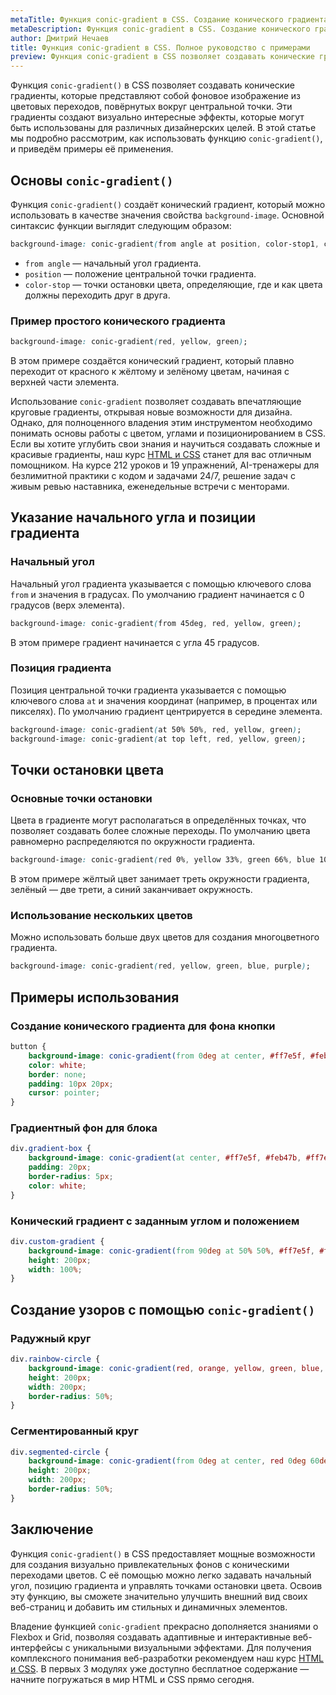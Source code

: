 ```yaml
---
metaTitle: Функция conic-gradient в CSS. Создание конического градиента
metaDescription: Функция conic-gradient в CSS. Создание конического градиента
author: Дмитрий Нечаев
title: Функция conic-gradient в CSS. Полное руководство с примерами
preview: Функция conic-gradient в CSS позволяет создавать конические градиенты, которые представляют собой фоновое изображение из цветовых переходов, повёрнутых вокруг центральной точки.
---
```


Функция `conic-gradient()` в CSS позволяет создавать конические градиенты, которые представляют собой фоновое изображение из цветовых переходов, повёрнутых вокруг центральной точки. Эти градиенты создают визуально интересные эффекты, которые могут быть использованы для различных дизайнерских целей. В этой статье мы подробно рассмотрим, как использовать функцию `conic-gradient()`, и приведём примеры её применения.

## Основы `conic-gradient()`

Функция `conic-gradient()` создаёт конический градиент, который можно использовать в качестве значения свойства `background-image`. Основной синтаксис функции выглядит следующим образом:

```css
background-image: conic-gradient(from angle at position, color-stop1, color-stop2, ...);

```

- `from angle` — начальный угол градиента.
- `position` — положение центральной точки градиента.
- `color-stop` — точки остановки цвета, определяющие, где и как цвета должны переходить друг в друга.

### Пример простого конического градиента

```css
background-image: conic-gradient(red, yellow, green);

```

В этом примере создаётся конический градиент, который плавно переходит от красного к жёлтому и зелёному цветам, начиная с верхней части элемента.

Использование `conic-gradient` позволяет создавать впечатляющие круговые градиенты, открывая новые возможности для дизайна. Однако, для полноценного владения этим инструментом необходимо понимать основы работы с цветом, углами и позиционированием в CSS. Если вы хотите углубить свои знания и научиться создавать сложные и красивые градиенты, наш курс [HTML и CSS](https://purpleschool.ru/course/html-css?utm_source=knowledgebase&utm_medium=text&utm_campaign=funktsiia-conic-gradient-v-css-polnoe-rukovodstvo-s-primerami) станет для вас отличным помощником. На курсе 212 уроков и 19 упражнений, AI-тренажеры для безлимитной практики с кодом и задачами 24/7, решение задач с живым ревью наставника, еженедельные встречи с менторами.

## Указание начального угла и позиции градиента

### Начальный угол

Начальный угол градиента указывается с помощью ключевого слова `from` и значения в градусах. По умолчанию градиент начинается с 0 градусов (верх элемента).

```css
background-image: conic-gradient(from 45deg, red, yellow, green);

```

В этом примере градиент начинается с угла 45 градусов.

### Позиция градиента

Позиция центральной точки градиента указывается с помощью ключевого слова `at` и значения координат (например, в процентах или пикселях). По умолчанию градиент центрируется в середине элемента.

```css
background-image: conic-gradient(at 50% 50%, red, yellow, green);
background-image: conic-gradient(at top left, red, yellow, green);

```

## Точки остановки цвета

### Основные точки остановки

Цвета в градиенте могут располагаться в определённых точках, что позволяет создавать более сложные переходы. По умолчанию цвета равномерно распределяются по окружности градиента.

```css
background-image: conic-gradient(red 0%, yellow 33%, green 66%, blue 100%);

```

В этом примере жёлтый цвет занимает треть окружности градиента, зелёный — две трети, а синий заканчивает окружность.

### Использование нескольких цветов

Можно использовать больше двух цветов для создания многоцветного градиента.

```css
background-image: conic-gradient(red, yellow, green, blue, purple);

```

## Примеры использования

### Создание конического градиента для фона кнопки

```css
button {
    background-image: conic-gradient(from 0deg at center, #ff7e5f, #feb47b, #ff7e5f);
    color: white;
    border: none;
    padding: 10px 20px;
    cursor: pointer;
}

```

### Градиентный фон для блока

```css
div.gradient-box {
    background-image: conic-gradient(at center, #ff7e5f, #feb47b, #ff7e5f);
    padding: 20px;
    border-radius: 5px;
    color: white;
}

```

### Конический градиент с заданным углом и положением

```css
div.custom-gradient {
    background-image: conic-gradient(from 90deg at 50% 50%, #ff7e5f, #feb47b, #ff7e5f);
    height: 200px;
    width: 100%;
}

```

## Создание узоров с помощью `conic-gradient()`

### Радужный круг

```css
div.rainbow-circle {
    background-image: conic-gradient(red, orange, yellow, green, blue, indigo, violet, red);
    height: 200px;
    width: 200px;
    border-radius: 50%;
}

```

### Сегментированный круг

```css
div.segmented-circle {
    background-image: conic-gradient(from 0deg at center, red 0deg 60deg, yellow 60deg 120deg, green 120deg 180deg, blue 180deg 240deg, purple 240deg 300deg, red 300deg 360deg);
    height: 200px;
    width: 200px;
    border-radius: 50%;
}

```

## Заключение

Функция `conic-gradient()` в CSS предоставляет мощные возможности для создания визуально привлекательных фонов с коническими переходами цветов. С её помощью можно легко задавать начальный угол, позицию градиента и управлять точками остановки цвета. Освоив эту функцию, вы сможете значительно улучшить внешний вид своих веб-страниц и добавить им стильных и динамичных элементов.

Владение функцией `conic-gradient` прекрасно дополняется знаниями о Flexbox и Grid, позволяя создавать адаптивные и интерактивные веб-интерфейсы с уникальными визуальными эффектами. Для получения комплексного понимания веб-разработки рекомендуем наш курс [HTML и CSS](https://purpleschool.ru/course/html-css?utm_source=knowledgebase&utm_medium=text&utm_campaign=funktsiia-conic-gradient-v-css-polnoe-rukovodstvo-s-primerami). В первых 3 модулях уже доступно бесплатное содержание — начните погружаться в мир HTML и CSS прямо сегодня.
